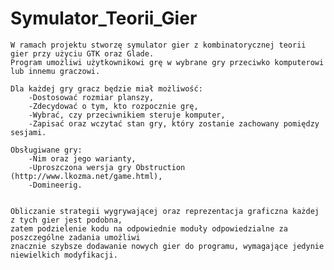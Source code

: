 # Symulator_Teorii_Gier
	
	W ramach projektu stworzę symulator gier z kombinatorycznej teorii gier przy użyciu GTK oraz Glade.
	Program umożliwi użytkownikowi grę w wybrane gry przeciwko komputerowi lub innemu graczowi. 
	
	Dla każdej gry gracz będzie miał możliwość:
		-Dostosować rozmiar planszy,
		-Zdecydować o tym, kto rozpocznie grę,
	  	-Wybrać, czy przeciwnikiem steruje komputer,
		-Zapisać oraz wczytać stan gry, który zostanie zachowany pomiędzy sesjami.
	 
	Obsługiwane gry:
		-Nim oraz jego warianty,
		-Uproszczona wersja gry Obstruction (http://www.lkozma.net/game.html),
		-Domineerig.

	
	Obliczanie strategii wygrywającej oraz reprezentacja graficzna każdej z tych gier jest podobna, 
	zatem podzielenie kodu na odpowiednie moduły odpowiedzialne za poszczególne zadania umożliwi
	znacznie szybsze dodawanie nowych gier do programu, wymagające jedynie niewielkich modyfikacji.
